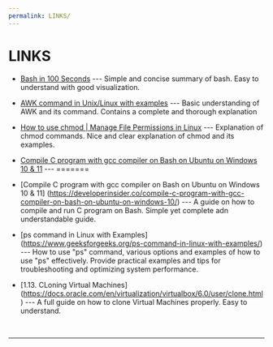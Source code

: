 ```yaml
---
permalink: LINKS/
---
```


# LINKS

* [Bash in 100 Seconds](https://www.youtube.com/watch?v=I4EWvMFj37g) --- 
Simple and concise summary of bash. Easy to understand with good visualization.

* [AWK command in Unix/Linux with examples](https://www.geeksforgeeks.org/awk-command-unixlinux-examples/) ---
Basic understanding of AWK and its command. Contains a complete and thorough explanation
* [How to use chmod | Manage File Permissions in Linux](https://www.youtube.com/watch?v=ngJG6Ix5FR4) ---
Explanation of chmod commands. Nice and clear explanation of chmod and its examples.
* [Compile C program with gcc compiler on Bash on Ubuntu on Windows 10 & 11](https://developerinsider.co/compile-c-program-with-gcc-compiler-on-bash-on-ubuntu-on-windows-10/) ---
=======
* [Compile C program with gcc compiler on Bash on Ubuntu on Windows 10 & 11] (https://developerinsider.co/compile-c-program-with-gcc-compiler-on-bash-on-ubuntu-on-windows-10/) ---
A guide on how to compile and run C program on Bash. Simple yet complete adn understandable guide.
* [ps command in Linux with Examples] (https://www.geeksforgeeks.org/ps-command-in-linux-with-examples/) ---
How to use "ps" command, various options and examples of how to use "ps" effectively. Provide practical examples and tips for troubleshooting and optimizing system performance.
* [1.13. CLoning Virtual Machines] (https://docs.oracle.com/en/virtualization/virtualbox/6.0/user/clone.html) --- A full guide on how to clone Virtual Machines properly. Easy to understand.
<br>
<hr> 
